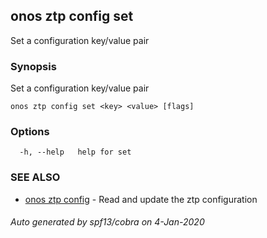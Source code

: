 ## onos ztp config set

Set a configuration key/value pair

### Synopsis

Set a configuration key/value pair

```
onos ztp config set <key> <value> [flags]
```

### Options

```
  -h, --help   help for set
```

### SEE ALSO

* [onos ztp config](onos_ztp_config.md)	 - Read and update the ztp configuration

###### Auto generated by spf13/cobra on 4-Jan-2020
